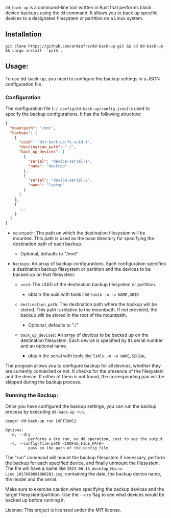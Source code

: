`dd-back-up` is a command-line tool written in Rust that performs block device backups using the `dd` command.
It allows you to back up specific devices to a designated filesystem or partition on a Linux system.

## Installation

```shell
git clone https://github.com/arminfro/dd-back-up.git && cd dd-back-up && cargo install --path .
```

## Usage:

To use dd-back-up, you need to configure the backup settings in a JSON configuration file.

### Configuration

The configuration file (`~/.config/dd-back-up/config.json`) is used to specify the backup configurations. It has the following structure:

```json
{
  "mountpath": "/mnt",
  "backups": [
    {
      "uuid": "dst-back-up-fs-uuid-1",
      "destination_path": "./",
      "back_up_devices": [
        {
          "serial": "device-serial-1",
          "name": "desktop"
        },
        {
          "serial": "device-serial-2",
          "name": "laptop"
        }
      ]
    },
    {
      ...
    }
  ]
}
```

- `mountpath`: The path on which the destination filesystem will be mounted. This path is used as the base directory for specifying the destination path of each backup.

  - Optional, defaults to "/mnt"

- `backups`: An array of backup configurations. Each configuration specifies a destination backup filesystem or partition and the devices to be backed up on that filesystem.

  - `uuid`: The UUID of the destination backup filesystem or partition.

    - obtain the uuid with tools like `lsblk -n -o NAME,UUID`

  - `destination_path`: The destination path where the backup will be stored. This path is relative to the mountpath. If not provided, the backup will be stored in the root of the mountpath.

    - Optional, defaults to "./"

  - `back_up_devices`: An array of devices to be backed up on the destination filesystem. Each device is specified by its serial number and an optional name.

    - obtain the serial with tools like `lsblk -n -o NAME,SERIAL`

The program allows you to configure backup for all devices, whether they are currently connected or not. It checks for the presence of the filesystem and the device. If either of them is not found, the corresponding pair will be skipped during the backup process.

### Running the Backup:

Once you have configured the backup settings, you can run the backup process by executing `dd-back-up run`.

```shell
Usage: dd-back-up run [OPTIONS]

Options:
  -d, --dry
          performs a dry run, no dd operation, just to see the output
  -c, --config-file-path <CONFIG_FILE_PATH>
          pass in the path of the config file
```

The "run" command will mount the backup filesystem if necessary, perform the backup for each specified device, and finally unmount the filesystem.
The file will have a name like `2023-06-15_desktop_Micro-Line_10170080910002B1.img`, containing the date, the backup device name, the model and the serial.

Make sure to exercise caution when specifying the backup devices and the target filesystem/partition.
Use the `--dry` flag to see what devices would be backed up before running it.

License:
This project is licensed under the MIT license.
